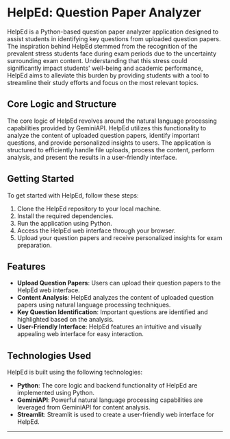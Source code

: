 # HelpEd: Question Paper Analyzer

HelpEd is a Python-based question paper analyzer application designed to assist students in identifying key questions from uploaded question papers. The inspiration behind HelpEd stemmed from the recognition of the prevalent stress students face during exam periods due to the uncertainty surrounding exam content. Understanding that this stress could significantly impact students' well-being and academic performance, HelpEd aims to alleviate this burden by providing students with a tool to streamline their study efforts and focus on the most relevant topics.

## Core Logic and Structure

The core logic of HelpEd revolves around the natural language processing capabilities provided by GeminiAPI. HelpEd utilizes this functionality to analyze the content of uploaded question papers, identify important questions, and provide personalized insights to users. The application is structured to efficiently handle file uploads, process the content, perform analysis, and present the results in a user-friendly interface.

## Getting Started

To get started with HelpEd, follow these steps:

1. Clone the HelpEd repository to your local machine.
2. Install the required dependencies.
3. Run the application using Python.
4. Access the HelpEd web interface through your browser.
5. Upload your question papers and receive personalized insights for exam preparation.

## Features

- **Upload Question Papers**: Users can upload their question papers to the HelpEd web interface.
- **Content Analysis**: HelpEd analyzes the content of uploaded question papers using natural language processing techniques.
- **Key Question Identification**: Important questions are identified and highlighted based on the analysis.
- **User-Friendly Interface**: HelpEd features an intuitive and visually appealing web interface for easy interaction.

## Technologies Used

HelpEd is built using the following technologies:

- **Python**: The core logic and backend functionality of HelpEd are implemented using Python.
- **GeminiAPI**: Powerful natural language processing capabilities are leveraged from GeminiAPI for content analysis.
- **Streamlit**: Streamlit is used to create a user-friendly web interface for HelpEd.

---
